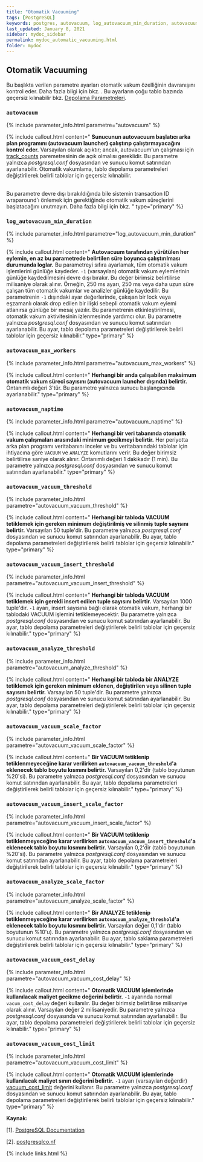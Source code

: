 ```yaml
---
title: "Otomatik Vacuuming"
tags: [PostgreSQL]
keywords: postgres, autovacuum, log_autovacuum_min_duration, autovacuum_max_workers, autovacuum_naptime, autovacuum_vacuum_threshold, autovacuum_vacuum_insert_threshold, autovacuum_analyze_threshold, autovacuum_vacuum_scale_factor, autovacuum_vacuum_insert_scale_factor, autovacuum_analyze_scale_factor, autovacuum_freeze_max_age, autovacuum_multixact_freeze_max_age, autovacuum_vacuum_cost_delay, autovacuum_vacuum_cost_limit
last_updated: January 8, 2021
sidebar: mydoc_sidebar
permalink: mydoc_automatic_vacuuming.html
folder: mydoc
---
```


## Otomatik Vacuuming

Bu başlıkta verilen parametre ayarları otomatik vakum özelliğinin davranışını kontrol eder. Daha fazla bilgi için bkz. [](https://www.postgresql.org/docs/current/routine-vacuuming.html#AUTOVACUUM). Bu ayarların çoğu tablo bazında geçersiz kılınabilir bkz. [Depolama Parametreleri](https://www.postgresql.org/docs/current/sql-createtable.html#SQL-CREATETABLE-STORAGE-PARAMETERS).

### `autovacuum`

{% include parameter_info.html parametre="autovacuum" %}

{% include callout.html content=" **Sunucunun autovacuum başlatıcı arka plan programını (autovacuum launcher) çalıştırıp çalıştırmayacağını kontrol eder.** Varsayılan olarak açıktır; ancak, autovacuum'un çalışması için [track_counts](mydoc_calisma_zamani_istatistikleri.html) paremetresinin de açık olmalısı gereklidir. Bu parametre yalnızca *postgresql.conf* dosyasından ve sunucu komut satırından ayarlanabilir. Otomatik vakumlama, tablo depolama parametreleri değiştirilerek belirli tablolar için geçersiz kılınabilir.<br/><br/>

Bu parametre devre dışı bırakıldığında bile sistemin transaction ID wraparound'ı önlemek için gerektiğinde otomatik vakum süreçlerini başlatacağını unutmayın. Daha fazla bilgi için bkz. [](https://www.postgresql.org/docs/current/routine-vacuuming.html#VACUUM-FOR-WRAPAROUND)" type="primary" %}

### `log_autovacuum_min_duration`

{% include parameter_info.html parametre="log_autovacuum_min_duration" %}

{% include callout.html content=" **Autovacuum tarafından yürütülen her eylemin, en az bu parametrede belirtilen süre boyunca çalıştırılması durumunda loglar.** Bu parametreyi sıfıra ayarlamak, tüm otomatik vakum işlemlerini günlüğe kaydeder. `-1` (varsayılan) otomatik vakum eylemlerinin günlüğe kaydedilmesini devre dışı bırakır. Bu değer birimsiz belirtilirse milisaniye olarak alınır. Örneğin, 250 ms ayarı, 250 ms veya daha uzun süre çalışan tüm otomatik vakumlar ve analizler günlüğe kaydedilir. Bu parametrenin `-1` dışındaki ayar değerlerinde, çakışan bir lock veya eşzamanlı olarak drop edilen bir ilişki sebepli otomatik vakum eylemi atlanırsa günlüğe bir mesaj yazılır. Bu parametrenin etkinleştirilmesi, otomatik vakum aktivitesinin izlenmesinde yardımcı olur. Bu parametre yalnızca *postgresql.conf* dosyasından ve sunucu komut satırından ayarlanabilir. Bu ayar, tablo depolama parametreleri değiştirilerek belirli tablolar için geçersiz kılınabilir." type="primary" %}

### `autovacuum_max_workers`

{% include parameter_info.html parametre="autovacuum_max_workers" %}

{% include callout.html content=" **Herhangi bir anda çalışabilen maksimum otomatik vakum süreci sayısını (autovacuum launcher dışında) belirtir.** Öntanımlı değeri 3'tür. Bu parametre yalnızca sunucu başlangıcında ayarlanabilir." type="primary" %}

### `autovacuum_naptime`

{% include parameter_info.html parametre="autovacuum_naptime" %}

{% include callout.html content=" **Herhangi bir veri tabanında otomatik vakum çalışmaları arasındaki minimum gecikmeyi belirtir.** Her periyotta arka plan programı veritabanını inceler ve bu veritabanındaki tablolar için ihtiyacına göre `VACUUM` ve `ANALYZE` komutlarını verir. Bu değer birimsiz belirtilirse saniye olarak alınır. Öntanımlı değeri 1 dakikadır (1 min). Bu parametre yalnızca *postgresql.conf* dosyasından ve sunucu komut satırından ayarlanabilir." type="primary" %}

### `autovacuum_vacuum_threshold`

{% include parameter_info.html parametre="autovacuum_vacuum_threshold" %}

{% include callout.html content=" **Herhangi bir tabloda VACUUM tetiklemek için gereken minimum değiştirilmiş ve silinmiş tuple sayısını belirtir.** Varsayılan 50 tuple'dir. Bu parametre yalnızca *postgresql.conf* dosyasından ve sunucu komut satırından ayarlanabilir. Bu ayar, tablo depolama parametreleri değiştirilerek belirli tablolar için geçersiz kılınabilir." type="primary" %}

### `autovacuum_vacuum_insert_threshold`

{% include parameter_info.html parametre="autovacuum_vacuum_insert_threshold" %}

{% include callout.html content=" **Herhangi bir tabloda VACUUM tetiklemek için gerekli insert edilen tuple sayısını belirtir.** Varsayılan 1000 tuple'dır. `-1` ayarı, insert sayısına bağlı olarak otomatik vakum, herhangi bir tablodaki VACUUM işlemini tetiklemeyecektir. Bu parametre yalnızca *postgresql.conf* dosyasından ve sunucu komut satırından ayarlanabilir. Bu ayar, tablo depolama parametreleri değiştirilerek belirli tablolar için geçersiz kılınabilir." type="primary" %}

### `autovacuum_analyze_threshold`

{% include parameter_info.html parametre="autovacuum_analyze_threshold" %}

{% include callout.html content=" **Herhangi bir tabloda bir ANALYZE tetiklemek için gereken minimum eklenen, değiştirilen veya silinen tuple sayısını belirtir.** Varsayılan 50 tuple'dir. Bu parametre yalnızca *postgresql.conf* dosyasından ve sunucu komut satırından ayarlanabilir. Bu ayar, tablo depolama parametreleri değiştirilerek belirli tablolar için geçersiz kılınabilir." type="primary" %}

### `autovacuum_vacuum_scale_factor`

{% include parameter_info.html parametre="autovacuum_vacuum_scale_factor" %}

{% include callout.html content=" **Bir VACUUM tetiklenip tetiklenmeyeceğine karar verilirken `autovacuum_vacuum_threshold`'a eklenecek tablo boyutu kısmını belirtir.** Varsayılan 0,2'dir (tablo boyutunun %20'si). Bu parametre yalnızca *postgresql.conf* dosyasından ve sunucu komut satırından ayarlanabilir. Bu ayar, tablo depolama parametreleri değiştirilerek belirli tablolar için geçersiz kılınabilir." type="primary" %}

### `autovacuum_vacuum_insert_scale_factor`

{% include parameter_info.html parametre="autovacuum_vacuum_insert_scale_factor" %}

{% include callout.html content=" **Bir VACUUM tetiklenip tetiklenmeyeceğine karar verilirken `autovacuum_vacuum_insert_threshold`'a eklenecek tablo boyutu kısmını belirtir.** Varsayılan 0,2'dir (tablo boyutunun %20'si). Bu parametre yalnızca *postgresql.conf* dosyasından ve sunucu komut satırından ayarlanabilir. Bu ayar, tablo depolama parametreleri değiştirilerek belirli tablolar için geçersiz kılınabilir." type="primary" %}

### `autovacuum_analyze_scale_factor`

{% include parameter_info.html parametre="autovacuum_analyze_scale_factor" %}

{% include callout.html content=" **Bir ANALYZE tetiklenip tetiklenmeyeceğine karar verilirken `autovacuum_analyze_threshold`'a eklenecek tablo boyutu kısmını belirtir.** Varsayılan değer 0,1'dir (tablo boyutunun %10'u). Bu parametre yalnızca *postgresql.conf* dosyasından ve sunucu komut satırından ayarlanabilir. Bu ayar, tablo saklama parametreleri değiştirilerek belirli tablolar için geçersiz kılınabilir." type="primary" %}

### `autovacuum_vacuum_cost_delay`

{% include parameter_info.html parametre="autovacuum_vacuum_cost_delay" %}

{% include callout.html content=" **Otomatik VACUUM işlemlerinde kullanılacak maliyet gecikme değerini belirtir.** `-1` ayarında normal `vacum_cost_delay` değeri kullanılır. Bu değer birimsiz belirtilirse milisaniye olarak alınır. Varsayılan değer 2 milisaniyedir. Bu parametre yalnızca *postgresql.conf* dosyasında ve sunucu komut satırından ayarlanabilir. Bu ayar, tablo depolama parametreleri değiştirilerek belirli tablolar için geçersiz kılınabilir." type="primary" %}

### `autovacuum_vacuum_cost_limit`

{% include parameter_info.html parametre="autovacuum_vacuum_cost_limit" %}

{% include callout.html content=" **Otomatik VACUUM işlemlerinde kullanılacak maliyet sınırı değerini belirtir.** `-1` ayarı (varsayılan değerdir) [vacuum_cost_limit](mydoc_kaynak_tuketimi.html#maliyete-dayal%C4%B1-vacuum-gecikmesi) değerini kullanır. Bu parametre yalnızca *postgresql.conf* dosyasından ve sunucu komut satırından ayarlanabilir. Bu ayar, tablo depolama parametreleri değiştirilerek belirli tablolar için geçersiz kılınabilir." type="primary" %}

**Kaynak:**

[1]. [PostgreSQL Documentation](https://www.postgresql.org/docs/current/runtime-config-autovacuum.html)

[2]. [postgresqlco.nf](https://postgresqlco.nf)

{% include links.html %}
